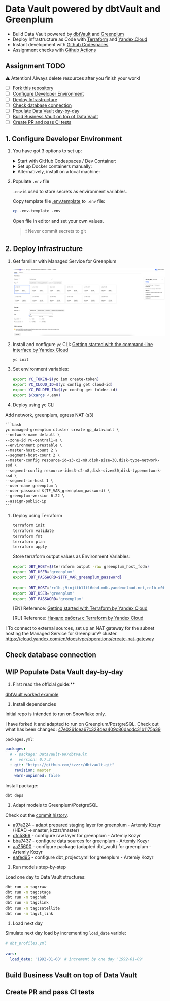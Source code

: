 # Data Vault powered by dbtVault and Greenplum

- Build Data Vault powered by [dbtVault](https://dbtvault.readthedocs.io/) and [Greenplum](https://greenplum.org/)
- Deploy Infrastructure as Code with [Terraform](https://www.terraform.io/) and [Yandex.Cloud](https://cloud.yandex.com/en-ru/)
- Instant development with [Github Codespaces](https://docs.github.com/en/codespaces)
- Assignment checks with [Github Actions](https://github.com/features/actions)

## Assignment TODO

⚠️ Attention! Always delete resources after you finish your work!

- [ ] [Fork this repository](https://docs.github.com/en/get-started/quickstart/fork-a-repo)
- [ ] [Configure Developer Environment]()
- [ ] [Deploy Infrastructure]()
- [ ] [Check database connection]()
- [ ] [Populate Data Vault day-by-day]()
- [ ] [Build Business Vault on top of Data Vault]()
- [ ] [Create PR and pass CI tests]()

## 1. Configure Developer Environment

1. You have got 3 options to set up:
 
    <details><summary>Start with GitHub Codespaces / Dev Container:</summary>
    <p>

    Open in Github Codespace:

    ![GitHub Codespaces](./docs/github_codespaces.png)

    Or open in a local Dev Container (VS Code):

    ![Dev Container](./docs/dev_container.png)

    </p>
    </details>

    <details><summary>Set up Docker containers manually:</summary>
    <p>

    Install [Docker](https://docs.docker.com/desktop/#download-and-install) and run commands:

    ```bash
    # build & run container
    docker-compose build
    docker-compose up -d

    # alias docker exec command
    alias dbt="docker-compose exec dev dbt"
    ```

    </p>
    </details>

    <details><summary>Alternatively, install on a local machine:</summary>
    <p>

    1. [Install dbt](https://docs.getdbt.com/dbt-cli/install/overview)

        [Configure profile](https://docs.getdbt.com/dbt-cli/configure-your-profile) manually by yourself. By default, dbt expects the `profiles.yml` file to be located in the `~/.dbt/` directory. Use this [template](./profiles.yml) and enter your own credentials.

    1. Intsall [yc CLI](https://cloud.yandex.com/en-ru/docs/cli/operations/install-cli)

    1. Install [Terraform](https://developer.hashicorp.com/terraform/tutorials/aws-get-started/install-cli)

    </p>
    </details>

1. Populate `.env` file

    `.env` is used to store secrets as environment variables.

    Copy template file [.env.template](./.env.template) to `.env` file:
    
    ```bash
    cp .env.template .env
    ```

    Open file in editor and set your own values.

    > ❗️ Never commit secrets to git    

## 2. Deploy Infrastructure

1. Get familiar with Managed Service for Greenplum

    ![](./docs/managed_greenplum_ui.png)

1. Install and configure `yc` CLI: [Getting started with the command-line interface by Yandex Cloud](https://cloud.yandex.com/en/docs/cli/quickstart#install)

    ```bash
    yc init
    ```

1. Set environment variables:

    ```bash
    export YC_TOKEN=$(yc iam create-token)
    export YC_CLOUD_ID=$(yc config get cloud-id)
    export YC_FOLDER_ID=$(yc config get folder-id)
    export $(xargs <.env)
    ```

1. Deploy using yc CLI

Add network, greenplum, egress NAT (s3)

    ```bash
    yc managed-greenplum cluster create gp_datavault \
    --network-name default \
    --zone-id ru-central1-a \
    --environment prestable \
    --master-host-count 2 \
    --segment-host-count 2 \
    --master-config resource-id=s3-c2-m8,disk-size=30,disk-type=network-ssd \
    --segment-config resource-id=s3-c2-m8,disk-size=30,disk-type=network-ssd \
    --segment-in-host 1 \
    --user-name greenplum \
    --user-password $(TF_VAR_greenplum_password) \
    --greenplum-version 6.22 \
    --assign-public-ip
    ```

1. Deploy using Terraform

    ```bash
    terraform init
    terraform validate
    terraform fmt
    terraform plan
    terraform apply
    ```

    Store terraform output values as Environment Variables:

    ```bash
    export DBT_HOST=$(terraform output -raw greenplum_host_fqdn)
    export DBT_USER='greenplum'
    export DBT_PASSWORD=${TF_VAR_greenplum_password}
    
    export DBT_HOST='rc1b-j9injttb11tl6ohd.mdb.yandexcloud.net,rc1b-o0tu24372qtf0qko.mdb.yandexcloud.net'
    export DBT_USER='greenplum'
    export DBT_PASSWORD='greenplum'
    ```

    [EN] Reference: [Getting started with Terraform by Yandex Cloud](https://cloud.yandex.com/en/docs/tutorials/infrastructure-management/terraform-quickstart)
    
    [RU] Reference: [Начало работы с Terraform by Yandex Cloud](https://cloud.yandex.ru/docs/tutorials/infrastructure-management/terraform-quickstart)


! To connect to external sources, set up an NAT gateway for the subnet hosting the Managed Service for Greenplum® cluster.
https://cloud.yandex.com/en/docs/vpc/operations/create-nat-gateway


## Check database connection

## WIP Populate Data Vault day-by-day


1. First read the official guide:**

[dbtVault worked example](https://dbtvault.readthedocs.io/en/latest/worked_example/we_worked_example/)


1. Install dependencies

Initial repo is intended to run on Snowflake only.

I have forked it and adapted to run on Greenplum/PostgreSQL.
Check out what has been changed: [47e0261cea67c3284ea409c86dacdc31b1175a39](https://github.com/kzzzr/dbtvault/tree/47e0261cea67c3284ea409c86dacdc31b1175a39)

`packages.yml`:

```yaml
packages:
  # - package: Datavault-UK/dbtvault
  #   version: 0.7.3
  - git: "https://github.com/kzzzr/dbtvault.git"
    revision: master
    warn-unpinned: false
```

Install package:

```bash
dbt deps
```

1. Adapt models to Greenplum/PostgreSQL

Check out the [commit history](https://github.com/kzzzr/dbtvault_greenplum_demo/commits/master).

* [a97a224](https://github.com/kzzzr/dbtvault_greenplum_demo/commit/a97a22431a182e59c9cb8be807200f0292672b0f) - adapt prepared staging layer for greenplum - Artemiy Kozyr (HEAD -> master, kzzzr/master)
* [dfc5866](https://github.com/kzzzr/dbtvault_greenplum_demo/commit/dfc5866a63e81393f5bfc0b163cc84b56efc6354) - configure raw layer for greenplum - Artemiy Kozyr
* [bba7437](https://github.com/kzzzr/dbtvault_greenplum_demo/commit/bba7437a7d29fd5dd9c383bff49c4604fc84d2ab) - configure data sources for greenplum - Artemiy Kozyr
* [aa25600](https://github.com/kzzzr/dbtvault_greenplum_demo/commit/aa2560071b27b2e7f6de924222b7d465e28d8af2) - configure package (adapted dbt_vault) for greenplum - Artemiy Kozyr
* [eafed95](https://github.com/kzzzr/dbtvault_greenplum_demo/commit/eafed95ad5b912daf9339d877dfa0ee246bd089f) - configure dbt_project.yml for greenplum - Artemiy Kozyr


1. Run models step-by-step

Load one day to Data Vault structures:

```bash
dbt run -m tag:raw
dbt run -m tag:stage
dbt run -m tag:hub
dbt run -m tag:link
dbt run -m tag:satellite
dbt run -m tag:t_link
```

1. Load next day

Simulate next day load by incrementing `load_date` varible:

```yaml dbt_profiles.yml
# dbt_profiles.yml

vars:
  load_date: '1992-01-08' # increment by one day '1992-01-09'

```

## Build Business Vault on top of Data Vault

## Create PR and pass CI tests
